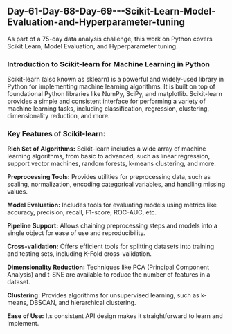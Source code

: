 ## Day-61-Day-68-Day-69---Scikit-Learn-Model-Evaluation-and-Hyperparameter-tuning
As part of a 75-day data analysis challenge, this work on Python covers Scikit Learn, Model Evaluation, and Hyperparameter tuning.

### Introduction to Scikit-learn for Machine Learning in Python

Scikit-learn (also known as sklearn) is a powerful and widely-used library in Python for implementing machine learning algorithms. It is built on top of foundational Python libraries like NumPy, SciPy, and matplotlib. Scikit-learn provides a simple and consistent interface for performing a variety of machine learning tasks, including classification, regression, clustering, dimensionality reduction, and more.

### Key Features of Scikit-learn:

**Rich Set of Algorithms:** Scikit-learn includes a wide array of machine learning algorithms, from basic to advanced, such as linear regression, support vector machines, random forests, k-means clustering, and more.

**Preprocessing Tools:** Provides utilities for preprocessing data, such as scaling, normalization, encoding categorical variables, and handling missing values.

**Model Evaluation:** Includes tools for evaluating models using metrics like accuracy, precision, recall, F1-score, ROC-AUC, etc.

**Pipeline Support:** Allows chaining preprocessing steps and models into a single object for ease of use and reproducibility.

**Cross-validation:** Offers efficient tools for splitting datasets into training and testing sets, including K-Fold cross-validation.

**Dimensionality Reduction:** Techniques like PCA (Principal Component Analysis) and t-SNE are available to reduce the number of features in a dataset.

**Clustering:** Provides algorithms for unsupervised learning, such as k-means, DBSCAN, and hierarchical clustering.

**Ease of Use:** Its consistent API design makes it straightforward to learn and implement.
